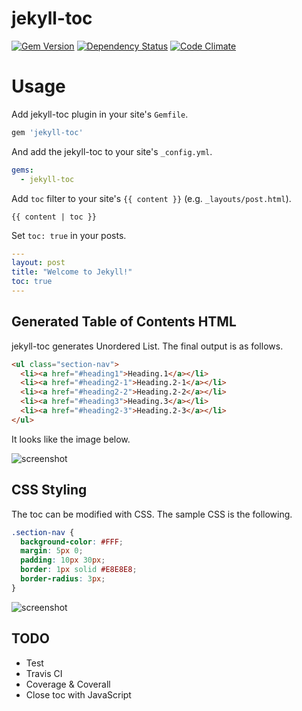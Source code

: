 # jekyll-toc

[![Gem Version](https://badge.fury.io/rb/jekyll-toc.svg)](http://badge.fury.io/rb/jekyll-toc)
[![Dependency Status](https://gemnasium.com/toshimaru/jekyll-toc.svg)](https://gemnasium.com/toshimaru/jekyll-toc)
[![Code Climate](https://codeclimate.com/github/toshimaru/jekyll-toc/badges/gpa.svg)](https://codeclimate.com/github/toshimaru/jekyll-toc)

# Usage

Add jekyll-toc plugin in your site's `Gemfile`.

```ruby
gem 'jekyll-toc'
```

And add the jekyll-toc to your site's `_config.yml`.

```yml
gems:
  - jekyll-toc
```

Add `toc` filter to your site's `{{ content }}` (e.g. `_layouts/post.html`).

```
{{ content | toc }}
```

Set `toc: true` in your posts.

```yml
---
layout: post
title: "Welcome to Jekyll!"
toc: true
---
```

## Generated Table of Contents HTML

jekyll-toc generates Unordered List. The final output is as follows.

```html
<ul class="section-nav">
  <li><a href="#heading1">Heading.1</a></li>
  <li><a href="#heading2-1">Heading.2-1</a></li>
  <li><a href="#heading2-2">Heading.2-2</a></li>
  <li><a href="#heading3">Heading.3</a></li>
  <li><a href="#heading2-3">Heading.2-3</a></li>
</ul>
```

It looks like the image below.

![screenshot](https://cloud.githubusercontent.com/assets/803398/5722561/7f59e8aa-9b80-11e4-9ee5-27a15192ee83.png)

## CSS Styling

The toc can be modified with CSS. The sample CSS is the following.

```css
.section-nav {
  background-color: #FFF;
  margin: 5px 0;
  padding: 10px 30px;
  border: 1px solid #E8E8E8;
  border-radius: 3px;
}
```

![screenshot](https://cloud.githubusercontent.com/assets/803398/5723662/f0bc84c8-9b88-11e4-986c-90608ca88184.png)

## TODO
* Test
* Travis CI
* Coverage & Coverall
* Close toc with JavaScript
